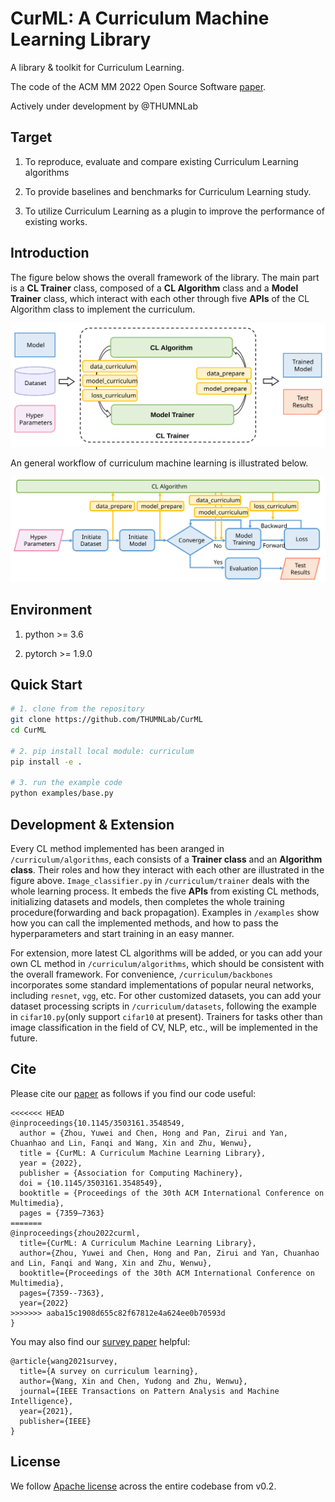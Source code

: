 # CurML: A Curriculum Machine Learning Library

A library & toolkit for Curriculum Learning.

The code of the ACM MM 2022 Open Source Software [paper](https://github.com/THUMNLab/CurML/raw/master/docs/CurML.pdf).

Actively under development by @THUMNLab

## Target

1. To reproduce, evaluate and compare existing Curriculum Learning algorithms

2. To provide baselines and benchmarks for Curriculum Learning study.

3. To utilize Curriculum Learning as a plugin to improve the performance of existing works.

## Introduction

The figure below shows the overall framework of the library. The main part is a **CL Trainer** class, composed of a **CL Algorithm** class and a **Model Trainer** class, which interact with each other through five **APIs** of the CL Algorithm class to implement the curriculum.

<img src="./docs/img/framework.svg">

An general workflow of curriculum machine learning is illustrated below. 

<img src="./docs/img/flow.svg">

## Environment

1. python >= 3.6

2. pytorch >= 1.9.0

## Quick Start

``` bash
# 1. clone from the repository
git clone https://github.com/THUMNLab/CurML
cd CurML

# 2. pip install local module: curriculum
pip install -e .

# 3. run the example code
python examples/base.py
```

## Development & Extension

Every CL method implemented has been aranged in `/curriculum/algorithms`, each consists of a **Trainer class** and an **Algorithm class**. Their roles and how they interact with each other are illustrated in the figure above. `Image_classifier.py` in `/curriculum/trainer` deals with the whole learning process. It embeds the five **APIs** from existing CL methods, initializing datasets and models, then completes the whole training procedure(forwarding and back propagation). Examples in `/examples` show how you can call the implemented methods, and how to pass the hyperparameters and start training in an easy manner.

For extension, more latest CL algorithms will be added, or you can add your own CL method in `/curriculum/algorithms`, which should be consistent with the overall framework. For convenience, `/curriculum/backbones` incorporates some standard implementations of popular neural networks, including `resnet`, `vgg`, etc. For other customized datasets, you can add your dataset processing scripts in `/curriculum/datasets`, following the example in `cifar10.py`(only support `cifar10` at present). Trainers for tasks other than image classification in the field of CV, NLP, etc., will be implemented in the future.


## Cite

Please cite our [paper](https://dl.acm.org/doi/pdf/10.1145/3503161.3548549) as follows if you find our code useful:
```
<<<<<<< HEAD
@inproceedings{10.1145/3503161.3548549,
  author = {Zhou, Yuwei and Chen, Hong and Pan, Zirui and Yan, Chuanhao and Lin, Fanqi and Wang, Xin and Zhu, Wenwu},
  title = {CurML: A Curriculum Machine Learning Library},
  year = {2022},
  publisher = {Association for Computing Machinery},
  doi = {10.1145/3503161.3548549},
  booktitle = {Proceedings of the 30th ACM International Conference on Multimedia},
  pages = {7359–7363}
=======
@inproceedings{zhou2022curml,
  title={CurML: A Curriculum Machine Learning Library},
  author={Zhou, Yuwei and Chen, Hong and Pan, Zirui and Yan, Chuanhao and Lin, Fanqi and Wang, Xin and Zhu, Wenwu},
  booktitle={Proceedings of the 30th ACM International Conference on Multimedia},
  pages={7359--7363},
  year={2022}
>>>>>>> aaba15c1908d655c82f67812e4a624ee0b70593d
}
```

You may also find our [survey paper](https://arxiv.org/pdf/2010.13166.pdf) helpful:
```
@article{wang2021survey,
  title={A survey on curriculum learning},
  author={Wang, Xin and Chen, Yudong and Zhu, Wenwu},
  journal={IEEE Transactions on Pattern Analysis and Machine Intelligence},
  year={2021},
  publisher={IEEE}
}
```


## License
We follow [Apache license](LICENSE) across the entire codebase from v0.2.
